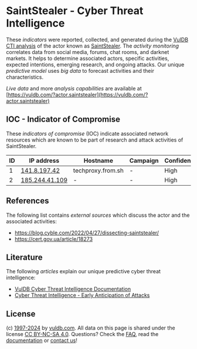 # SaintStealer - Cyber Threat Intelligence

These _indicators_ were reported, collected, and generated during the [VulDB CTI analysis](https://vuldb.com/?kb.cti) of the actor known as [SaintStealer](https://vuldb.com/?actor.saintstealer). The _activity monitoring_ correlates data from social media, forums, chat rooms, and darknet markets. It helps to determine associated actors, specific activities, expected intentions, emerging research, and ongoing attacks. Our unique _predictive model_ uses _big data_ to forecast activities and their characteristics.

_Live data_ and more _analysis capabilities_ are available at [https://vuldb.com/?actor.saintstealer](https://vuldb.com/?actor.saintstealer)

## IOC - Indicator of Compromise

These _indicators of compromise_ (IOC) indicate associated network resources which are known to be part of research and attack activities of SaintStealer.

ID | IP address | Hostname | Campaign | Confidence
-- | ---------- | -------- | -------- | ----------
1 | [141.8.197.42](https://vuldb.com/?ip.141.8.197.42) | techproxy.from.sh | - | High
2 | [185.244.41.109](https://vuldb.com/?ip.185.244.41.109) | - | - | High

## References

The following list contains _external sources_ which discuss the actor and the associated activities:

* https://blog.cyble.com/2022/04/27/dissecting-saintstealer/
* https://cert.gov.ua/article/18273

## Literature

The following _articles_ explain our unique predictive cyber threat intelligence:

* [VulDB Cyber Threat Intelligence Documentation](https://vuldb.com/?kb.cti)
* [Cyber Threat Intelligence - Early Anticipation of Attacks](https://www.scip.ch/en/?labs.20201022)

## License

(c) [1997-2024](https://vuldb.com/?kb.changelog) by [vuldb.com](https://vuldb.com/?kb.about). All data on this page is shared under the license [CC BY-NC-SA 4.0](https://creativecommons.org/licenses/by-nc-sa/4.0/). Questions? Check the [FAQ](https://vuldb.com/?kb.faq), read the [documentation](https://vuldb.com/?kb) or [contact us](https://vuldb.com/?contact)!
